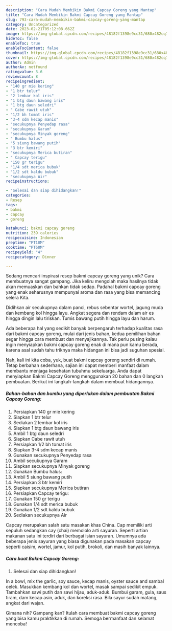 ```yaml
---
description: "Cara Mudah Membikin Bakmi Capcay Goreng yang Mantap"
title: "Cara Mudah Membikin Bakmi Capcay Goreng yang Mantap"
slug: 793-cara-mudah-membikin-bakmi-capcay-goreng-yang-mantap
category: Uncategorized
date: 2023-02-21T05:12:08.662Z
image: https://img-global.cpcdn.com/recipes/48182f1398e9cc31/680x482cq70/bakmi-capcay-goreng-foto-resep-utama.jpg
hideToc: false
enableToc: true
enableTocContent: false
thumbnail: https://img-global.cpcdn.com/recipes/48182f1398e9cc31/680x482cq70/bakmi-capcay-goreng-foto-resep-utama.jpg
cover: https://img-global.cpcdn.com/recipes/48182f1398e9cc31/680x482cq70/bakmi-capcay-goreng-foto-resep-utama.jpg
author: Admin
authorAv: notfound
ratingvalue: 3.6
reviewcount: 8
recipeingredient:
- "140 gr mie kering"
- "1 btr telur"
- "2 lembar kol iris"
- "1 btg daun bawang iris"
- "1 btg daun seledri"
- " Cabe rawit utuh"
- "1/2 bh tomat iris"
- "3-4 sdm kecap manis"
- "secukupnya Penyedap rasa"
- "secukupnya Garam"
- "secukupnya Minyak goreng"
- " Bumbu halus"
- "5 siung bawang putih"
- "3 btr kemiri"
- "secukupnya Merica butiran"
- " Capcay terigu"
- "150 gr terigu"
- "1/4 sdt merica bubuk"
- "1/2 sdt kaldu bubuk"
- "secukupnya Air"
recipeinstructions:

- "Selesai dan siap dihidangkan!"
categories:
- Resep
tags:
- bakmi
- capcay
- goreng

katakunci: bakmi capcay goreng 
nutrition: 239 calories
recipecuisine: Indonesian
preptime: "PT10M"
cooktime: "PT60M"
recipeyield: "4"
recipecategory: Dinner

---
```





Sedang mencari inspirasi resep bakmi capcay goreng yang unik? Cara membuatnya sangat gampang. Jika keliru mengolah maka hasilnya tidak akan memuaskan dan bahkan tidak sedap. Padahal bakmi capcay goreng yang enak seharusnya mempunyai aroma dan rasa yang bisa memancing selera Kita.





Didihkan air secukupnya dalam panci, rebus sebentar wortel, jagung muda dan kembang kol hingga layu. Angkat segera dan rendam dalam air es hingga dingin lalu tiriskan. Tumis bawang putih hingga layu dan harum.

Ada beberapa hal yang sedikit banyak berpengaruh terhadap kualitas rasa dari bakmi capcay goreng, mulai dari jenis bahan, kedua pemilihan bahan segar hingga cara membuat dan menyajikannya. Tak perlu pusing kalau ingin menyiapkan bakmi capcay goreng enak di mana pun kamu berada, karena asal sudah tahu triknya maka hidangan ini bisa jadi suguhan spesial.






Nah, kali ini kita coba, yuk, buat bakmi capcay goreng sendiri di rumah. Tetap berbahan sederhana, sajian ini dapat memberi manfaat dalam membantu menjaga kesehatan tubuhmu sekeluarga. Anda dapat menyiapkan Bakmi Capcay Goreng menggunakan 20 bahan dan 0 langkah pembuatan. Berikut ini langkah-langkah dalam membuat hidangannya.

<!--inarticleads1-->

##### Bahan-bahan dan bumbu yang diperlukan dalam pembuatan Bakmi Capcay Goreng:

1. Persiapkan 140 gr mie kering
1. Siapkan 1 btr telur
1. Sediakan 2 lembar kol iris
1. Siapkan 1 btg daun bawang iris
1. Ambil 1 btg daun seledri
1. Siapkan  Cabe rawit utuh
1. Persiapkan 1/2 bh tomat iris
1. Siapkan 3-4 sdm kecap manis
1. Gunakan secukupnya Penyedap rasa
1. Ambil secukupnya Garam
1. Siapkan secukupnya Minyak goreng
1. Gunakan  Bumbu halus:
1. Ambil 5 siung bawang putih
1. Persiapkan 3 btr kemiri
1. Siapkan secukupnya Merica butiran
1. Persiapkan  Capcay terigu:
1. Gunakan 150 gr terigu
1. Gunakan 1/4 sdt merica bubuk
1. Gunakan 1/2 sdt kaldu bubuk
1. Sediakan secukupnya Air


Capcay merupakan salah satu masakan khas China. Cap memiliki arti sepuluh sedangkan cay (chai) memololo arti sayuran. Seperti artian makanan satu ini terdiri dari berbagai isian sayuran. Umumnya ada beberapa jenis sayuran yang biasa digunakan pada masakan capcay seperti caisim, wortel, jamur, kol putih, brokoli, dan masih banyak lainnya. 

<!--inarticleads2-->

##### Cara buat Bakmi Capcay Goreng:


1. Selesai dan siap dihidangkan!

In a bowl, mix the garlic, soy sauce, kecap manis, oyster sauce and sambal oelek. Masukkan kembang kol dan wortel, masak sampai sedikit empuk. Tambahkan sawi putih dan sawi hijau, aduk-aduk. Bumbui garam, gula, saus tiram, dam kecap asin, aduk, dan koreksi rasa. Bila sayur sudah matang, angkat dari wajan. 

Gimana nih? Gampang kan? Itulah cara membuat bakmi capcay goreng yang bisa kamu praktikkan di rumah. Semoga bermanfaat dan selamat mencoba!
